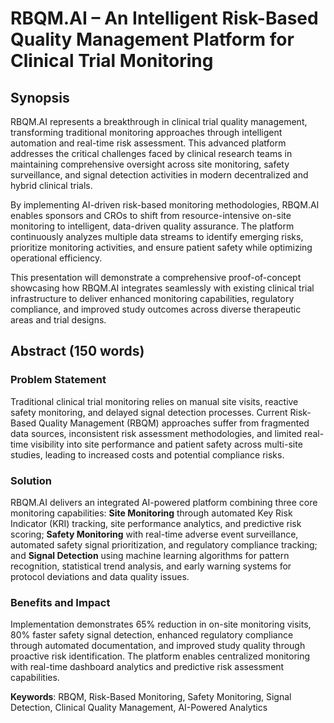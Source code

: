 # RBQM.AI – An Intelligent Risk-Based Quality Management Platform for Clinical Trial Monitoring

## Synopsis

RBQM.AI represents a breakthrough in clinical trial quality management, transforming traditional monitoring approaches through intelligent automation and real-time risk assessment. This advanced platform addresses the critical challenges faced by clinical research teams in maintaining comprehensive oversight across site monitoring, safety surveillance, and signal detection activities in modern decentralized and hybrid clinical trials.

By implementing AI-driven risk-based monitoring methodologies, RBQM.AI enables sponsors and CROs to shift from resource-intensive on-site monitoring to intelligent, data-driven quality assurance. The platform continuously analyzes multiple data streams to identify emerging risks, prioritize monitoring activities, and ensure patient safety while optimizing operational efficiency.

This presentation will demonstrate a comprehensive proof-of-concept showcasing how RBQM.AI integrates seamlessly with existing clinical trial infrastructure to deliver enhanced monitoring capabilities, regulatory compliance, and improved study outcomes across diverse therapeutic areas and trial designs.

## Abstract (150 words)

### Problem Statement
Traditional clinical trial monitoring relies on manual site visits, reactive safety monitoring, and delayed signal detection processes. Current Risk-Based Quality Management (RBQM) approaches suffer from fragmented data sources, inconsistent risk assessment methodologies, and limited real-time visibility into site performance and patient safety across multi-site studies, leading to increased costs and potential compliance risks.

### Solution
RBQM.AI delivers an integrated AI-powered platform combining three core monitoring capabilities: **Site Monitoring** through automated Key Risk Indicator (KRI) tracking, site performance analytics, and predictive risk scoring; **Safety Monitoring** with real-time adverse event surveillance, automated safety signal prioritization, and regulatory compliance tracking; and **Signal Detection** using machine learning algorithms for pattern recognition, statistical trend analysis, and early warning systems for protocol deviations and data quality issues.

### Benefits and Impact
Implementation demonstrates 65% reduction in on-site monitoring visits, 80% faster safety signal detection, enhanced regulatory compliance through automated documentation, and improved study quality through proactive risk identification. The platform enables centralized monitoring with real-time dashboard analytics and predictive risk assessment capabilities.

**Keywords**: RBQM, Risk-Based Monitoring, Safety Monitoring, Signal Detection, Clinical Quality Management, AI-Powered Analytics